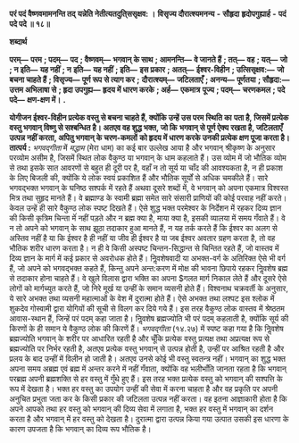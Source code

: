  **परं पदं वैष्णवमामनन्ति तद्** **यन्नेति नेतीत्यतदुति्ससृक्षव: ।** **विसृज्य दौरात्श्यमनन्य** **-** **सौहृदा** **हृदोपगुह्यार्ह** **-** **पदं पदे पदे ॥ १८॥** 

**शब्दार्थ** 

**परम्—** **परम** **; पदम्—** **पद** **; वैष्णवम्—** **भगवान् के साथ** **; आमनन्ति—** **वे जानते हैं** **; तत्—** **वह** **; यत्—** **जो** **; न इति—** **यह नहीं** **; न** **इति—** **यह नहीं** **; इति—** **इस प्रकार** **; अतत्—** **ईश्वर-विहीन** **; उत्सिसृक्षव:—** **जो बचना चाहते हैं** **; विसृज्य—** **पूर्ण रूप से त्याग कर** **;** **दौरात्श्यम्—** **जटिलताएँ** **; अनन्य—** **पूर्णतया** **; सौहृदा:—** **उत्तम अभिलाषा से** **; हृदा उपगुह्य—** **हृदय में धारण करके** **; अर्ह—** **एकमात्र** **पूज्य** **; पदम्—** **चरणकमल** **; पदे पदे—** **क्षण-क्षण में।** **.** 

**योगीजन ईश्वर-विहीन प्रत्येक वस्तु से बचना चाहते हैं, क्योंकि उन्हें उस परम स्थिति का** **पता है, जिसमें प्रत्येक वस्तु भगवान् विष्णु से सश्बन्धित है। अतएव वह शुद्ध भक्त, जो कि** **भगवान् से पूर्ण ऐक्य रखता है, जटिलताएँ उत्पन्न नहीं करता, अपितु भगवान् के चरण-कमलों** **को हृदय में धारण करके उनकी प्रत्येक क्षण पूजा करता है।** **तात्पर्य :**  *भगवद्गीता* में *मद्धाम* (मेरा धाम) का कई बार उल्लेख आया है और भगवान् श्रीकृष्ण के अनुसार परव्योम असीम है, जिसमें स्थित लोक वैकुण्ठ या भगवान् के धाम कहलाते हैं। उस व्योम में जो भौतिक व्योम से तथा इसके सात आवरणों से बहुत ही दूरी पर है, वहाँ न तो सूर्य या चाँद की आवश्यकता है, न ही प्रकाश के लिए बिजली की, क्योंकि ये लोक स्वयं प्रकाशित हैं और भौतिक सूर्यों से अधिक चमकीले हैं। सारे भगवद्भक्त भगवान् के घनिष्ठ सश्पर्क में रहते हैं अथवा दूसरे शब्दों में, वे भगवान् को अपना एकमात्र विश्वस्त मित्र तथा सुहृद मानते हैं। वे ब्रह्माण्ड के स्वामी ब्रह्मा समेत सारे संसारी प्राणियों की कोई परवाह नहीं करते। केवल उन्हें ही सारे वैकुण्ठ लोक स्पष्ट दिखते हैं। ऐसे शुद्ध भक्त परमेश्वर के निर्देशन में रहकर दिव्य ज्ञान की किसी कृत्रिम चिन्ता मेंं नहीं पड़ते और न ब्रह्म क्या है, माया क्या है, इसकी व्यालया में समय गँवाते हैं। वे न तो अपने को भगवान् के साथ झूठा तदाकार हुआ मानते हैं, न यह तर्क करते हैं कि ईश्वर का अलग से अस्तिव नहीं है या कि ईश्वर है ही नहीं या जीव ही ईश्वर है या जब ईश्वर अवतार ग्रहण करता है, तो वह भौतिक शरीर धारण करता है। न ही वे किसी अस्पष्ट चिन्तन-सिद्धान्त से चिन्तित रहते हैं, जो वास्तव में दिव्य ज्ञान के मार्ग में कई प्रकार से अवरोधक होते हैं। निॢवशेषवादी या अभक्त-वर्ग के अतिरिक्त ऐसे भी वर्ग हैं, जो अपने को भगवद्भक्त कहते हैं, किन्तु अपने अन्त:करण में मोक्ष की भावना छिपाये रहकर निॢवशेष ब्रह्म से तदाकार होना चाहते हैं। वे खुले विलास द्वारा भक्ति का अपना $गलत मार्ग निकाल लेते हैं और दूसरे ऐसे लोगों को मार्गच्युत करते हैं, जो निरे मूर्ख या उन्हीं के समान व्यसनी होते हैं। विश्वनाथ चक्रवर्ती के अनुसार, ये सारे अभक्त तथा व्यसनी महात्माओं के वेश में दुरात्मा होते हैं। ऐसे अभक्त तथा लश्पट इस श्लोक में शुकदेव गोस्वामी द्वारा योगियों की सूची से विलग कर दिये गये हैं। इस तरह वैकुण्ठ लोक वास्तव में श्रेष्ठतम आवास-स्थान हैं, जिन्हें परं पदम् कहा जाता है। निॢवशेष ब्रह्मज्योति भी परं पदम् कहलाती है, क्योंकि सूर्य की किरणों के ही समान ये वैकुण्ठ लोक की किरणें हैं। *भगवद्गीता* (१४.२७) में स्पष्ट कहा गया है कि निॢवशेष ब्रह्मज्योति भगवान् के शरीर पर आधारित रहती है और चूँकि प्रत्येक वस्तु प्रत्यक्ष तथा अप्रत्यक्ष रूप से ब्रह्मज्योति पर निर्भर रहती है, अतएव प्रत्येक वस्तु भगवान् से उत्पन्न होती है, उन्हीं पर आश्रित रहती है और प्रलय के बाद उन्हीं में विलीन हो जाती है। अतएव उनसे कोई भी वस्तु स्वतन्त्र नहीं। भगवान् का शुद्ध भक्त अपना समय अब्रह्म एवं ब्रह्म में अन्तर करने में नहीं गँवाता, क्योंकि वह भलीभाँति जानता रहता है कि भगवान् परब्रह्म अपनी ब्रह्मशक्ति से हर वस्तु में गुँथे हुए हैं। इस तरह भक्त प्रत्येक वस्तु को भगवान् की सश्पत्ति के रूप में देखता है। भक्त हर वस्तु का उपयोग उन्हीं की सेवा में करना चाहता है और वह प्रकृति पर अपनी अनुचित प्रभुता जता कर के किसी प्रकार की जटिलता उत्पन्न नहीं करता। वह इतना आज्ञाकारी होता है कि अपने आपको तथा हर वस्तु को भगवान् की दिव्य सेवा में लगाता है, भक्त हर वस्तु में भगवान् का दर्शन करता है और भगवान् में हर वस्तु को देखता है। दुरात्मा द्वारा उत्पन्न किया गया उत्पात उसकी इस धारणा के कारण उपजता है कि भगवान् का दिव्य रूप भौतिक है। 
